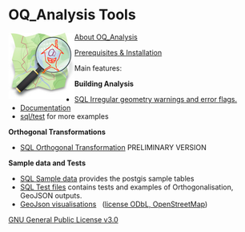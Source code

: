 # OQ_Analysis Tools         

<img align="left" width="132" height="132" src="img/OQi_132.png">

[About OQ_Analysis](README.md)

[Prerequisites & Installation](docs/Installation.md)


Main features:

**Building Analysis** 

- [SQL Irregular geometry warnings and error flags.](../../blob/master/sql/Analysis/OQ_01_Analysis_Table_Ways_Topology.sql)
- [Documentation](../../blob/master/docs/OQ_01_Building_Analysis%20-%20Buildings%20Topological%20evaluation%20and%20Form%20analysis.md)
- [sql/test](../../blob/master/sql/test) for more examples

**Orthogonal Transformations**

- [SQL Orthogonal Transformation](../../blob/master/sql/Orthogonal/OQ_Orthogonal.sql) PRELIMINARY VERSION

**Sample data and Tests**

- [SQL Sample data](../../blob/master/sql/test/OQ_Sample_Data.sql) provides the postgis sample tables
- [SQL Test files](../../blob/master/sql/test) contains tests and examples of Orthogonalisation, GeoJSON outputs.
- [GeoJson visualisations](../../blob/master/sql/test/geojson) &nbsp; ([license ODbL, OpenStreetMap](https://www.openstreetmap.org/copyright))

[GNU General Public License v3.0](../../blob/master/LICENSE)
